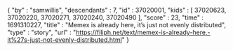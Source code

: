 {
  "by" : "samwillis",
  "descendants" : 7,
  "id" : 37020001,
  "kids" : [ 37020623, 37020220, 37020271, 37020240, 37020490 ],
  "score" : 23,
  "time" : 1691310227,
  "title" : "Memex is already here, it’s just not evenly distributed",
  "type" : "story",
  "url" : "https://filiph.net/text/memex-is-already-here,-it%27s-just-not-evenly-distributed.html"
}
